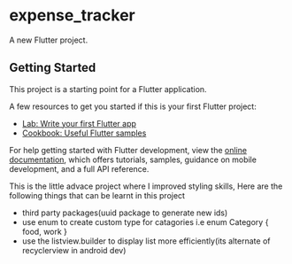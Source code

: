 # expense_tracker

A new Flutter project.

## Getting Started

This project is a starting point for a Flutter application.

A few resources to get you started if this is your first Flutter project:

- [Lab: Write your first Flutter app](https://docs.flutter.dev/get-started/codelab)
- [Cookbook: Useful Flutter samples](https://docs.flutter.dev/cookbook)

For help getting started with Flutter development, view the
[online documentation](https://docs.flutter.dev/), which offers tutorials,
samples, guidance on mobile development, and a full API reference.


This is the little advace project where I improved styling skills, Here are the following things that can be learnt in this project
 - third party packages(uuid package to generate new ids)
 - use enum to create custom type for catagories i.e enum Category { food, work }
 - use the listview.builder to display list more efficiently(its alternate of recyclerview in android dev) 
